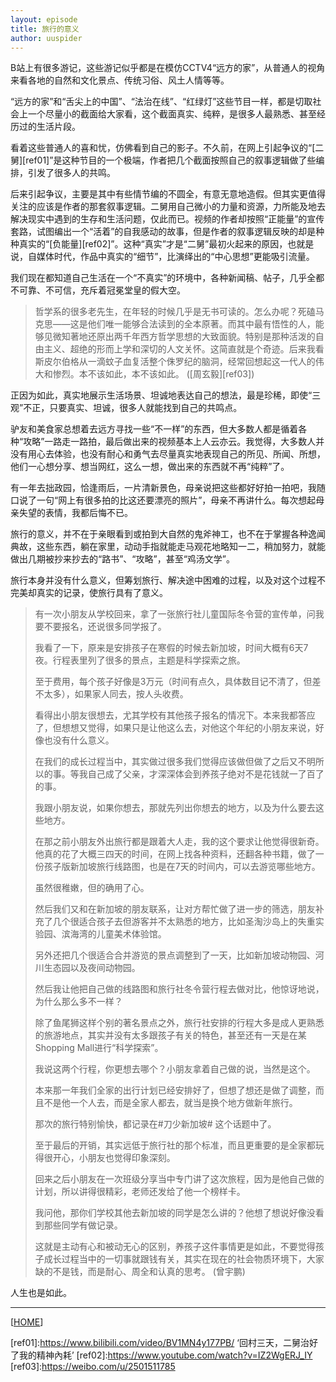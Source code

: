 ```yaml
---
layout: episode
title: 旅行的意义
author: uuspider
---
```

B站上有很多游记，这些游记似乎都是在模仿CCTV4“远方的家”，从普通人的视角来看各地的自然和文化景点、传统习俗、风土人情等等。

“远方的家”和“舌尖上的中国”、“法治在线”、“红绿灯”这些节目一样，都是切取社会上一个尽量小的截面给大家看，这个截面真实、纯粹，是很多人最熟悉、甚至经历过的生活片段。

看着这些普通人的喜和忧，仿佛看到自己的影子。不久前，在网上引起争议的“[二舅][ref01]”是这种节目的一个极端，作者把几个截面按照自己的叙事逻辑做了些编排，引发了很多人的共鸣。

后来引起争议，主要是其中有些情节编的不圆全，有意无意地造假。但其实更值得关注的应该是作者的那套叙事逻辑。二舅用自己微小的力量和资源，力所能及地去解决现实中遇到的生存和生活问题，仅此而已。视频的作者却按照“正能量”的宣传套路，试图编出一个“活着”的自我感动的故事，但是作者的叙事逻辑反映的却是种种真实的“[负能量][ref02]”。这种“真实”才是“二舅”最初火起来的原因，也就是说，自媒体时代，作品中真实的“细节”，比演绎出的“中心思想”更能吸引流量。

我们现在都知道自己生活在一个“不真实”的环境中，各种新闻稿、帖子，几乎全都不可靠、不可信，充斥着冠冕堂皇的假大空。

> 哲学系的很多老先生，在年轻的时候几乎是无书可读的。怎么办呢？死磕马克思——这是他们唯一能够合法读到的全本原著。而其中最有悟性的人，能够见微知著地还原出两千年西方哲学思想的大致面貌。特别是那种活泼的自由主义、超绝的形而上学和深切的人文关怀。这简直就是个奇迹。后来我看斯皮尔伯格从一滴蚊子血复活整个侏罗纪的脑洞，经常回想起这一代人的伟大和惨烈。本不该如此，本不该如此。 ([周玄毅][ref03])

正因为如此，真实地展示生活场景、坦诚地表达自己的想法，最是珍稀，即使“三观”不正，只要真实、坦诚，很多人就能找到自己的共鸣点。

驴友和美食家总想着去远方寻找一些“不一样”的东西，但大多数人都是循着各种“攻略”一路走一路拍，最后做出来的视频基本上人云亦云。我觉得，大多数人并没有用心去体验，也没有耐心和勇气去尽量真实地表现自己的所见、所闻、所想，他们一心想分享、想当网红，这么一想，做出来的东西就不再“纯粹”了。

有一年去拙政园，恰逢雨后，一片清新景色，母亲说把这些都好好拍一拍吧，我随口说了一句“网上有很多拍的比这还要漂亮的照片”，母亲不再讲什么。每次想起母亲失望的表情，我都后悔不已。

旅行的意义，并不在于亲眼看到或拍到大自然的鬼斧神工，也不在于掌握各种逸闻典故，这些东西，躺在家里，动动手指就能走马观花地略知一二，稍加努力，就能做出几期被抄来抄去的“路书”、“攻略”，甚至“鸡汤文学”。

旅行本身并没有什么意义，但筹划旅行、解决途中困难的过程，以及对这个过程不完美却真实的记录，使旅行具有了意义。

> 有一次小朋友从学校回来，拿了一张旅行社儿童国际冬令营的宣传单，问我要不要报名，还说很多同学报了。
>
> 我看了一下，原来是安排孩子在寒假的时候去新加坡，时间大概有6天7夜。行程表里列了很多的景点，主题是科学探索之旅。
>
> 至于费用，每个孩子好像是3万元（时间有点久，具体数目记不清了，但差不太多），如果家人同去，按人头收费。
>
> 看得出小朋友很想去，尤其学校有其他孩子报名的情况下。本来我都答应了，但想想又觉得，如果只是让他这么去，对他这个年纪的小朋友来说，好像也没有什么意义。
>
> 在我们的成长过程当中，其实做过很多我们觉得应该做但做了之后又不明所以的事。等我自己成了父亲，才深深体会到养孩子绝对不是花钱就一了百了的事。
>
> 我跟小朋友说，如果你想去，那就先列出你想去的地方，以及为什么要去这些地方。
>
> 在那之前小朋友外出旅行都是跟着大人走，我的这个要求让他觉得很新奇。他真的花了大概三四天的时间，在网上找各种资料，还翻各种书籍，做了一份孩子版新加坡旅行线路图，也是在7天的时间内，可以去游览哪些地方。
>
> 虽然很稚嫩，但的确用了心。
>
> 然后我们又和在新加坡的朋友联系，让对方帮忙做了进一步的筛选，朋友补充了几个很适合孩子去但游客并不太熟悉的地方，比如圣淘沙岛上的失重实验园、滨海湾的儿童美术体验馆。
>
> 另外还把几个很适合合并游览的景点调整到了一天，比如新加坡动物园、河川生态园以及夜间动物园。
>
> 然后我让他把自己做的线路图和旅行社冬令营行程去做对比，他惊讶地说，为什么那么多不一样？
>
> 除了鱼尾狮这样个别的著名景点之外，旅行社安排的行程大多是成人更熟悉的旅游地点，其实并没有太多跟孩子有关的特色，甚至还有一天是在某Shopping Mall进行“科学探索”。
>
> 我说这两个行程，你更想去哪个？小朋友拿着自己做的说，当然是这个。
>
> 本来那一年我们全家的出行计划已经安排好了，但想了想还是做了调整，而且不是他一个人去，而是全家人都去，就当是换个地方做新年旅行。
>
> 那次的旅行特别愉快，都记录在#刀少新加坡# 这个话题中了。
>
> 至于最后的开销，其实远低于旅行社的那个标准，而且更重要的是全家都玩得很开心，小朋友也觉得印象深刻。
>
> 回来之后小朋友在一次班级分享当中专门讲了这次旅程，因为是他自己做的计划，所以讲得很精彩，老师还发给了他一个榜样卡。
>
> 我问他，那你们学校其他去新加坡的同学是怎么讲的？他想了想说好像没看到那些同学有做记录。
>
> 这就是主动有心和被动无心的区别，养孩子这件事情更是如此，不要觉得孩子成长过程当中的一切事就跟钱有关，其实在现在的社会物质环境下，大家缺的不是钱，而是耐心、周全和认真的思考。 (曾宇鹏)

人生也是如此。

***

[[HOME][episode]]

[episode]:http://about.uuspider.com/2019/06/02/episodeindex.html
[ref01]:https://www.bilibili.com/video/BV1MN4y177PB/ ‘回村三天，二舅治好了我的精神內耗’
[ref02]:https://www.youtube.com/watch?v=IZ2WgERJ_IY
[ref03]:https://weibo.com/u/2501511785
